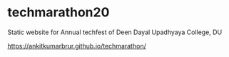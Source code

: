 # techmarathon20
Static website for Annual techfest of Deen Dayal Upadhyaya College, DU

https://ankitkumarbrur.github.io/techmarathon/
